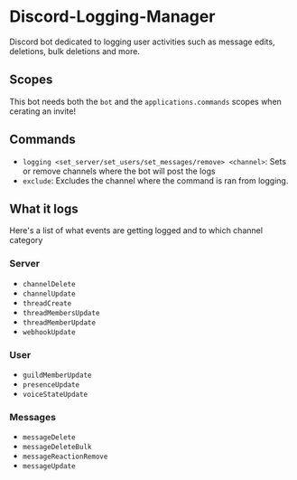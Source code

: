 # Discord-Logging-Manager
Discord bot dedicated to logging user activities such as message edits, deletions, bulk deletions and more.

## Scopes
This bot needs both the `bot` and the `applications.commands` scopes when cerating an invite!

## Commands
- `logging <set_server/set_users/set_messages/remove> <channel>`: Sets or remove channels where the bot will post the logs
- `exclude`: Excludes the channel where the command is ran from logging.

## What it logs
Here's a list of what events are getting logged and to which channel category

### Server
- `channelDelete`
- `channelUpdate`
- `threadCreate`
- `threadMembersUpdate`
- `threadMemberUpdate`
- `webhookUpdate`

### User
- `guildMemberUpdate`
- `presenceUpdate`
- `voiceStateUpdate`

### Messages
- `messageDelete`
- `messageDeleteBulk`
- `messageReactionRemove`
- `messageUpdate`
